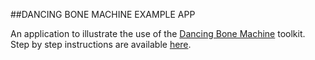 ##DANCING BONE MACHINE EXAMPLE APP

An application to illustrate the use of the [Dancing Bone Machine](http://dancingbonemachine.elsoftwarehamuerto.org) toolkit. Step by step instructions are available [here](http://dancingbonemachine.elsoftwarehamuerto.org/tutorial.html). 

